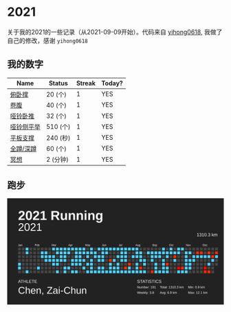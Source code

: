 # 2021
关于我的2021的一些记录（从2021-09-09开始）。代码来自 [yihong0618](https://github.com/yihong0618/2021l), 我做了自己的修改，感谢 `yihong0618`

## 我的数字

<!--START_SECTION:my_number-->
| Name | Status | Streak | Today? | 
 | ---- | ---- | ---- | ---- |
| [俯卧撑](https://github.com/chenzaichun/2021/issues/6) | 20 (个) | 1 | YES |
| [卷腹](https://github.com/chenzaichun/2021/issues/3) | 40 (个) | 1 | YES |
| [哑铃卧推](https://github.com/chenzaichun/2021/issues/5) | 32 (个) | 1 | YES |
| [哑铃侧平举](https://github.com/chenzaichun/2021/issues/4) | 510 (个) | 1 | YES |
| [平板支撑](https://github.com/chenzaichun/2021/issues/2) | 240 (秒) | 1 | YES |
| [全蹲/深蹲](https://github.com/chenzaichun/2021/issues/1) | 60 (个) | 1 | YES |
| [冥想](https://github.com/chenzaichun/2021/issues/7) | 2 (分钟) | 1 | YES |

<!--END_SECTION:my_number-->

## 跑步

![](https://raw.githubusercontent.com/chenzaichun/running_page/gh-pages/static/assets/github_2021.svg)

